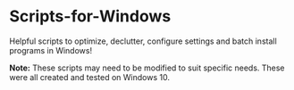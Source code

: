# Scripts-for-Windows
Helpful scripts to optimize, declutter, configure settings and batch install programs in Windows!

__Note:__ These scripts may need to be modified to suit specific needs. These were all created and tested on Windows 10.
